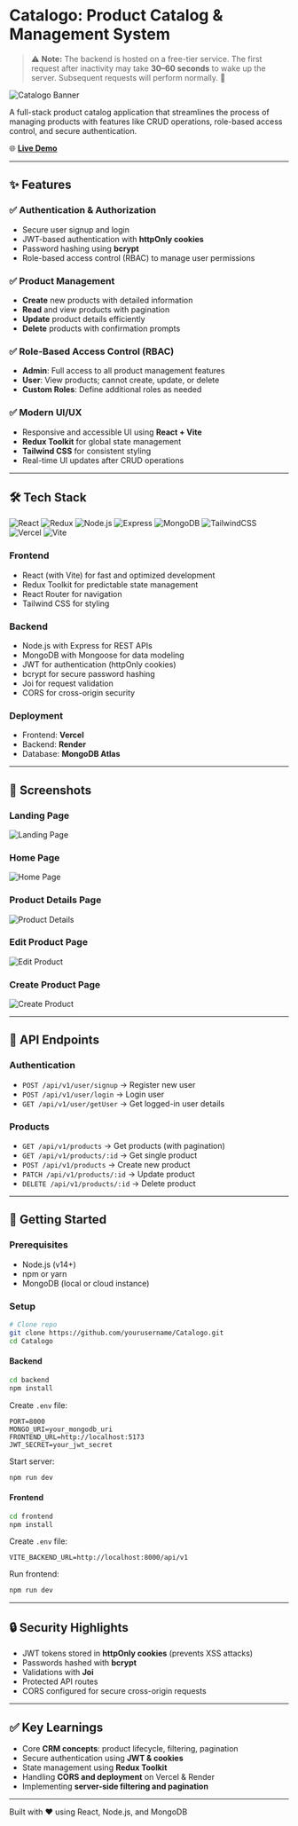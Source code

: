 # Catalogo: Product Catalog & Management System

> ⚠️ **Note:** The backend is hosted on a free-tier service. The first request after inactivity may take **30–60 seconds** to wake up the server. Subsequent requests will perform normally. 🚀

![Catalogo Banner](https://img.shields.io/badge/Catalogo-Product%20Catalog-blue?style=for-the-badge\&logo=github)

A full-stack product catalog application that streamlines the process of managing products with features like CRUD operations, role-based access control, and secure authentication.

🌐 **[Live Demo](https://catalogo-seven-kappa.vercel.app)**

---

## ✨ Features

### ✅ Authentication & Authorization

* Secure user signup and login
* JWT-based authentication with **httpOnly cookies**
* Password hashing using **bcrypt**
* Role-based access control (RBAC) to manage user permissions

### ✅ Product Management

* **Create** new products with detailed information
* **Read** and view products with pagination
* **Update** product details efficiently
* **Delete** products with confirmation prompts

### ✅ Role-Based Access Control (RBAC)

* **Admin**: Full access to all product management features
* **User**: View products; cannot create, update, or delete
* **Custom Roles**: Define additional roles as needed

### ✅ Modern UI/UX

* Responsive and accessible UI using **React + Vite**
* **Redux Toolkit** for global state management
* **Tailwind CSS** for consistent styling
* Real-time UI updates after CRUD operations

---

## 🛠️ Tech Stack

![React](https://img.shields.io/badge/React-61DAFB?style=for-the-badge\&logo=react\&logoColor=black)
![Redux](https://img.shields.io/badge/Redux-764ABC?style=for-the-badge\&logo=redux\&logoColor=white)
![Node.js](https://img.shields.io/badge/Node.js-339933?style=for-the-badge\&logo=node.js\&logoColor=white)
![Express](https://img.shields.io/badge/Express-000000?style=for-the-badge\&logo=express\&logoColor=white)
![MongoDB](https://img.shields.io/badge/MongoDB-47A248?style=for-the-badge\&logo=mongodb\&logoColor=white)
![TailwindCSS](https://img.shields.io/badge/Tailwind-38B2AC?style=for-the-badge\&logo=tailwind-css\&logoColor=white)
![Vercel](https://img.shields.io/badge/Vercel-000000?style=for-the-badge\&logo=vercel\&logoColor=white)
![Vite](https://img.shields.io/badge/Vite-646CFF?style=for-the-badge\&logo=vite\&logoColor=white)

### **Frontend**

* React (with Vite) for fast and optimized development
* Redux Toolkit for predictable state management
* React Router for navigation
* Tailwind CSS for styling

### **Backend**

* Node.js with Express for REST APIs
* MongoDB with Mongoose for data modeling
* JWT for authentication (httpOnly cookies)
* bcrypt for secure password hashing
* Joi for request validation
* CORS for cross-origin security

### **Deployment**

* Frontend: **Vercel**
* Backend: **Render**
* Database: **MongoDB Atlas**

---

## 📸 Screenshots

### Landing Page

![Landing Page](https://res.cloudinary.com/dqz5xgr5v/image/upload/v1759339749/Screenshot_2025-10-01_at_22.50.27_jqdjhb.png)

### Home Page

![Home Page](https://res.cloudinary.com/dqz5xgr5v/image/upload/v1759339751/Screenshot_2025-10-01_at_22.52.36_bujf9m.png)

### Product Details Page

![Product Details](https://res.cloudinary.com/dqz5xgr5v/image/upload/v1759339750/Screenshot_2025-10-01_at_22.52.45_pf366j.png)

### Edit Product Page

![Edit Product](https://res.cloudinary.com/dqz5xgr5v/image/upload/v1759339750/Screenshot_2025-10-01_at_22.52.54_ga4d9c.png)

### Create Product Page

![Create Product](https://res.cloudinary.com/dqz5xgr5v/image/upload/v1759339750/Screenshot_2025-10-01_at_22.53.09_edruqa.png)

---

## 🔗 API Endpoints

### **Authentication**

* `POST /api/v1/user/signup` → Register new user
* `POST /api/v1/user/login` → Login user
* `GET /api/v1/user/getUser` → Get logged-in user details

### **Products**

* `GET /api/v1/products` → Get products (with pagination)
* `GET /api/v1/products/:id` → Get single product
* `POST /api/v1/products` → Create new product
* `PATCH /api/v1/products/:id` → Update product
* `DELETE /api/v1/products/:id` → Delete product

---

## 🚀 Getting Started

### **Prerequisites**

* Node.js (v14+)
* npm or yarn
* MongoDB (local or cloud instance)

### **Setup**

```bash
# Clone repo
git clone https://github.com/yourusername/Catalogo.git
cd Catalogo
```

#### **Backend**

```bash
cd backend
npm install
```

Create `.env` file:

```env
PORT=8000
MONGO_URI=your_mongodb_uri
FRONTEND_URL=http://localhost:5173
JWT_SECRET=your_jwt_secret
```

Start server:

```bash
npm run dev
```

#### **Frontend**

```bash
cd frontend
npm install
```

Create `.env` file:

```env
VITE_BACKEND_URL=http://localhost:8000/api/v1
```

Run frontend:

```bash
npm run dev
```

---

## 🔒 Security Highlights

* JWT tokens stored in **httpOnly cookies** (prevents XSS attacks)
* Passwords hashed with **bcrypt**
* Validations with **Joi**
* Protected API routes
* CORS configured for secure cross-origin requests

---

## ✅ Key Learnings

* Core **CRM concepts**: product lifecycle, filtering, pagination
* Secure authentication using **JWT & cookies**
* State management using **Redux Toolkit**
* Handling **CORS and deployment** on Vercel & Render
* Implementing **server-side filtering and pagination**

---

Built with ❤️ using React, Node.js, and MongoDB



